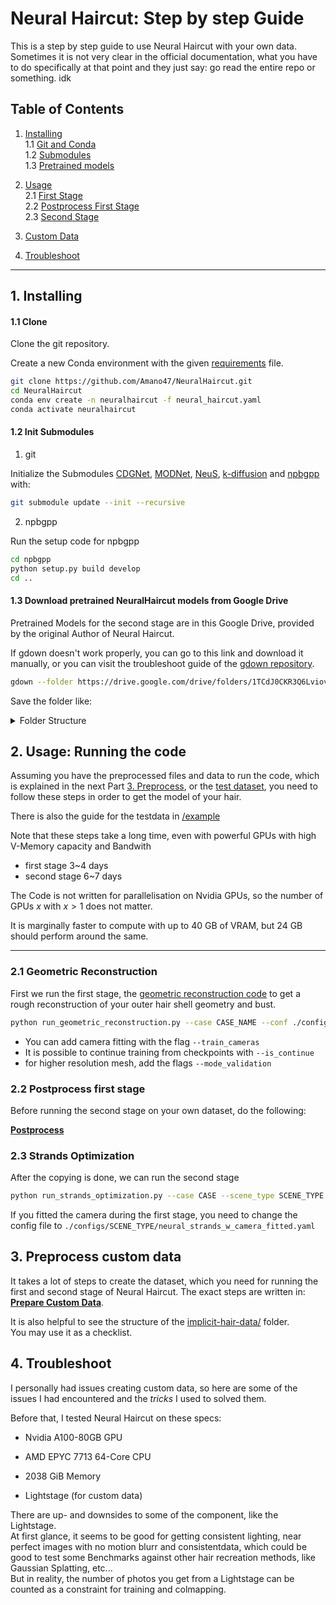 # Neural Haircut: Step by step Guide

This is a step by step guide to use Neural Haircut with your own data.  
Sometimes it is not very clear in the official documentation, what you have to do specifically at that point and they just say: go read the entire repo or something. idk


## Table of Contents

1. [Installing](#git-repo-initialization-and-stuff)  
	1.1 [Git and Conda](#11-clone)  
	1.2 [Submodules](#12-init-submodules)  
	1.3 [Pretrained models](#13-download-pretrained-neuralhaircut-models-from-google-drive)  

2. [Usage](#2-usage-running-the-code)  
	2.1 [First Stage](#21-geometric-reconstruction)  
	2.2 [Postprocess First Stage](/howto/postprocess.md#postprocess-first-stage)  
	2.3 [Second Stage](#23-strands-optimization)  

3. [Custom Data](#3-preprocess-custom-data)  

4. [Troubleshoot](#4-troubleshoot)

---

## 1. Installing

#### 1.1 Clone

Clone the git repository.

Create a new Conda environment with the given [requirements](neural_haircut.yaml) file.

```bash
git clone https://github.com/Amano47/NeuralHaircut.git
cd NeuralHaircut
conda env create -n neuralhaircut -f neural_haircut.yaml
conda activate neuralhaircut
```

#### 1.2 Init Submodules

1. git

Initialize the Submodules [CDGNet](https://github.com/tjpulkl/CDGNet), [MODNet](https://github.com/ZHKKKe/MODNet), [NeuS](https://github.com/Totoro97/NeuS), [k-diffusion](https://github.com/crowsonkb/k-diffusion) and [npbgpp](https://github.com/rakhimovv/npbgpp) with:  

```bash
git submodule update --init --recursive
```

2. npbgpp

Run the setup code for npbgpp

```bash
cd npbgpp
python setup.py build develop
cd ..
```

#### 1.3 Download pretrained NeuralHaircut models from Google Drive

Pretrained Models for the second stage are in this Google Drive, provided by the original Author of Neural Haircut.

If gdown doesn't work properly, you can go to this link and download it manually, or you can visit the troubleshoot guide of the [gdown repository](https://github.com/wkentaro/gdown).

```bash
gdown --folder https://drive.google.com/drive/folders/1TCdJ0CKR3Q6LviovndOkJaKm8S1T9F_8
```
Save the folder like:
<details>
<summary>Folder Structure</summary>

Save the folder in the rootfolder of NeuralHaircut like
```bash
|-- NEURALHAIRCUT
	|-- pretrained_models
		|-- strand_prior
			|-- strand_ckpt.pth
		|-- diffusion_prior
			|-- dif_ckpt.pth
	|- ...
	...
```
</details>

## 2. Usage: Running the code

Assuming you have the preprocessed files and data to run the code, which is explained in the next Part [3. Preprocess](#3-preprocess-custom-data), or the [test dataset](/example/), you need to follow these steps in order to get the model of your hair.  

There is also the guide for the testdata in [/example](/example/) 

Note that these steps take a long time, even with powerful GPUs with high V-Memory capacity and Bandwith  
- first stage 3~4 days  
- second stage 6~7 days  

The Code is not written for parallelisation on Nvidia GPUs, so the number of GPUs $x$ with $x > 1$ does not matter.  

It is marginally faster to compute with up to 40 GB of VRAM, but 24 GB should perform around the same. 

---

### 2.1  Geometric Reconstruction

First we run the first stage, the [geometric reconstruction code](/run_geometry_reconstruction.py) to get a rough reconstruction of your outer hair shell geometry and bust.

```bash
python run_geometric_reconstruction.py --case CASE_NAME --conf ./configs/SCENE_TYPE/neural_strands.yaml --exp_name first_stage_SCENE_TYPE_CASE
```

- You can add camera fitting with the flag `--train_cameras`  
- It is possible to continue training from checkpoints with `--is_continue`  
- for higher resolution mesh, add the flags `--mode_validation`


### 2.2 Postprocess first stage

Before running the second stage on your own dataset, do the following:  

__[Postprocess](/howto/postprocess.md)__

### 2.3 Strands Optimization

After the copying is done, we can run the second stage  

```bash
python run_strands_optimization.py --case CASE --scene_type SCENE_TYPE --conf ./configs/SCENE_TYPE/neural_strands.yaml  --hair_conf ./configs/hair_strands_textured.yaml --exp_name second_stage_SCENE_TYPE_CASE
```

If you fitted the camera during the first stage, you need to change the config file to `./configs/SCENE_TYPE/neural_strands_w_camera_fitted.yaml`

 
## 3. Preprocess custom data

It takes a lot of steps to create the dataset, which you need for running the first and second stage of Neural Haircut. The exact steps are written in: 
__[Prepare Custom Data](/howto/custom_data.md)__.  

It is also helpful to see the structure of the 
[implicit-hair-data/](https://drive.usercontent.google.com/download?id=1CADXQfC2IgxmFLwcLrm4G3ilWpW1g_PA&authuser=0) folder.  
You may use it as a checklist.

## 4. Troubleshoot

I personally had issues creating custom data, so here are some of the issues I had encountered and the *tricks* I used to solved them.  

Before that, I tested Neural Haircut on these specs:
- Nvidia A100-80GB GPU  
- AMD EPYC 7713 64-Core CPU  
- 2038 GiB Memory  

- Lightstage (for custom data)

There are up- and downsides to some of the component, like the Lightstage.  
At first glance, it seems to be good for getting consistent lighting, near perfect images with no motion blurr and consistentdata, which could be good to test some Benchmarks against other hair recreation methods, like Gaussian Splatting, etc...  
But in reality, the number of photos you get from a Lightstage can be counted as a constraint for training and colmapping.  


